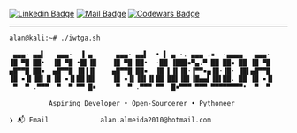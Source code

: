 [![Linkedin Badge](https://img.shields.io/badge/-Alan%20Almeida-0e76a8?style=flat&labelColor=0e76a8&logo=linkedin&logoColor=white)](https://www.linkedin.com/in/alan-almeida-43281b1a0//) [![Mail Badge](https://img.shields.io/badge/-Alan%20Almeida-c0392b?style=flat&labelColor=c0392b&logo=gmail&logoColor=white)](mailto:alan.almeida2010@hotmail.com) [![Codewars Badge](https://www.codewars.com/users/iwtga/badges/micro)](https://www.codewars.com/users/iwtga)


---

```sh
alan@kali:~# ./iwtga.sh
                                                                                    __|__ |___| |\
 ▄▄▄· ▄▄▌   ▄▄▄·  ▐ ▄      ▄▄▄· ▄▄▌  • ▌ ▄ ·. ▄▄▄ .▪  ·▄▄▄▄   ▄▄▄·                  |o__| |___| | \
▐█ ▀█ ██•  ▐█ ▀█ •█▌▐█    ▐█ ▀█ ██•  ·██ ▐███▪▀▄.▀·██ ██▪ ██ ▐█ ▀█                  |___| |___| |o \
▄█▀▀█ ██▪  ▄█▀▀█ ▐█▐▐▌    ▄█▀▀█ ██▪  ▐█ ▌▐▌▐█·▐▀▀▪▄▐█·▐█· ▐█▌▄█▀▀█                 _|___| |___| |__o\
▐█ ▪▐▌▐█▌▐▌▐█ ▪▐▌██▐█▌    ▐█ ▪▐▌▐█▌▐▌██ ██▌▐█▌▐█▄▄▌▐█▌██. ██ ▐█ ▪▐▌               /...\_____|___|____\_/
 ▀  ▀ .▀▀▀  ▀  ▀ ▀▀ █▪     ▀  ▀ .▀▀▀ ▀▀  █▪▀▀▀ ▀▀▀ ▀▀▀▀▀▀▀▀•  ▀  ▀                \   o * o * * o o  /  
                                                                               ~~~~~~~~~~~~~~~~~~~~~~~~~~
          Aspiring Developer • Open-Sourcerer • Pythoneer                    ^^^^      ^^^^     ^^^    ^^
                                                                                   ^^^^      ^^^
❯ 📬 Email             alan.almeida2010@hotmail.com
```
